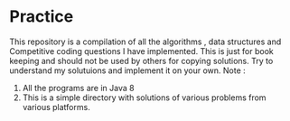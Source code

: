 # Practice
This repository is a compilation of all the algorithms , data structures and Competitive coding questions I have implemented. 
This is just for book keeping and should not be used by others for copying solutions. Try to understand my solutuions and implement it on your own.
Note : 
1. All the programs are in Java 8
2. This is a simple directory with solutions of various problems from various platforms.
